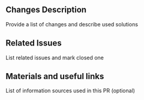 ## Changes Description
Provide a list of changes and describe used solutions

## Related Issues
List related issues and mark closed one

## Materials and useful links
List of information sources used in this PR (optional)
